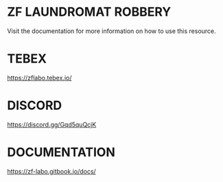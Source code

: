 # ZF LAUNDROMAT ROBBERY
Visit the documentation for more information on how to use this resource.

# TEBEX
https://zflabo.tebex.io/

# DISCORD
https://discord.gg/Gqd5quQcjK

# DOCUMENTATION
https://zf-labo.gitbook.io/docs/
